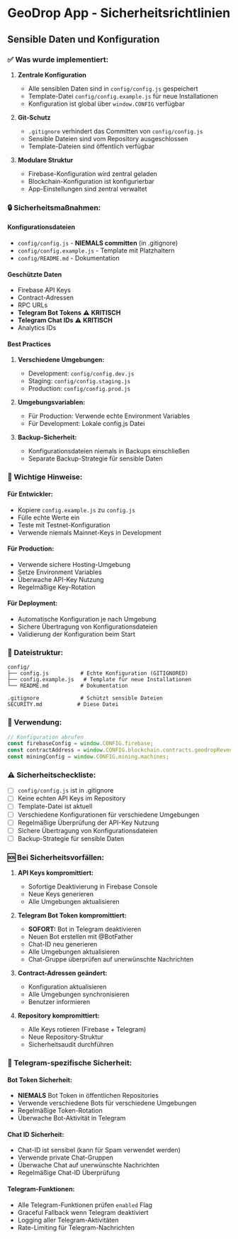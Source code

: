 # GeoDrop App - Sicherheitsrichtlinien

## Sensible Daten und Konfiguration

### ✅ Was wurde implementiert:

1. **Zentrale Konfiguration**
   - Alle sensiblen Daten sind in `config/config.js` gespeichert
   - Template-Datei `config/config.example.js` für neue Installationen
   - Konfiguration ist global über `window.CONFIG` verfügbar

2. **Git-Schutz**
   - `.gitignore` verhindert das Committen von `config/config.js`
   - Sensible Dateien sind vom Repository ausgeschlossen
   - Template-Dateien sind öffentlich verfügbar

3. **Modulare Struktur**
   - Firebase-Konfiguration wird zentral geladen
   - Blockchain-Konfiguration ist konfigurierbar
   - App-Einstellungen sind zentral verwaltet

### 🔒 Sicherheitsmaßnahmen:

#### Konfigurationsdateien
- `config/config.js` - **NIEMALS committen** (in .gitignore)
- `config/config.example.js` - Template mit Platzhaltern
- `config/README.md` - Dokumentation

#### Geschützte Daten
- Firebase API Keys
- Contract-Adressen
- RPC URLs
- **Telegram Bot Tokens** ⚠️ **KRITISCH**
- **Telegram Chat IDs** ⚠️ **KRITISCH**
- Analytics IDs

#### Best Practices
1. **Verschiedene Umgebungen:**
   - Development: `config/config.dev.js`
   - Staging: `config/config.staging.js`
   - Production: `config/config.prod.js`

2. **Umgebungsvariablen:**
   - Für Production: Verwende echte Environment Variables
   - Für Development: Lokale config.js Datei

3. **Backup-Sicherheit:**
   - Konfigurationsdateien niemals in Backups einschließen
   - Separate Backup-Strategie für sensible Daten

### 🚨 Wichtige Hinweise:

#### Für Entwickler:
- Kopiere `config.example.js` zu `config.js`
- Fülle echte Werte ein
- Teste mit Testnet-Konfiguration
- Verwende niemals Mainnet-Keys in Development

#### Für Production:
- Verwende sichere Hosting-Umgebung
- Setze Environment Variables
- Überwache API-Key Nutzung
- Regelmäßige Key-Rotation

#### Für Deployment:
- Automatische Konfiguration je nach Umgebung
- Sichere Übertragung von Konfigurationsdateien
- Validierung der Konfiguration beim Start

### 📁 Dateistruktur:

```
config/
├── config.js          # Echte Konfiguration (GITIGNORED)
├── config.example.js   # Template für neue Installationen
└── README.md          # Dokumentation

.gitignore             # Schützt sensible Dateien
SECURITY.md           # Diese Datei
```

### 🔧 Verwendung:

```javascript
// Konfiguration abrufen
const firebaseConfig = window.CONFIG.firebase;
const contractAddress = window.CONFIG.blockchain.contracts.geodropRevenue;
const miningConfig = window.CONFIG.mining.machines;
```

### ⚠️ Sicherheitscheckliste:

- [ ] `config/config.js` ist in .gitignore
- [ ] Keine echten API Keys im Repository
- [ ] Template-Datei ist aktuell
- [ ] Verschiedene Konfigurationen für verschiedene Umgebungen
- [ ] Regelmäßige Überprüfung der API-Key Nutzung
- [ ] Sichere Übertragung von Konfigurationsdateien
- [ ] Backup-Strategie für sensible Daten

### 🆘 Bei Sicherheitsvorfällen:

1. **API Keys kompromittiert:**
   - Sofortige Deaktivierung in Firebase Console
   - Neue Keys generieren
   - Alle Umgebungen aktualisieren

2. **Telegram Bot Token kompromittiert:**
   - **SOFORT:** Bot in Telegram deaktivieren
   - Neuen Bot erstellen mit @BotFather
   - Chat-ID neu generieren
   - Alle Umgebungen aktualisieren
   - Chat-Gruppe überprüfen auf unerwünschte Nachrichten

3. **Contract-Adressen geändert:**
   - Konfiguration aktualisieren
   - Alle Umgebungen synchronisieren
   - Benutzer informieren

4. **Repository kompromittiert:**
   - Alle Keys rotieren (Firebase + Telegram)
   - Neue Repository-Struktur
   - Sicherheitsaudit durchführen

### 📱 Telegram-spezifische Sicherheit:

#### Bot Token Sicherheit:
- **NIEMALS** Bot Token in öffentlichen Repositories
- Verwende verschiedene Bots für verschiedene Umgebungen
- Regelmäßige Token-Rotation
- Überwache Bot-Aktivität in Telegram

#### Chat ID Sicherheit:
- Chat-ID ist sensibel (kann für Spam verwendet werden)
- Verwende private Chat-Gruppen
- Überwache Chat auf unerwünschte Nachrichten
- Regelmäßige Chat-ID Überprüfung

#### Telegram-Funktionen:
- Alle Telegram-Funktionen prüfen `enabled` Flag
- Graceful Fallback wenn Telegram deaktiviert
- Logging aller Telegram-Aktivitäten
- Rate-Limiting für Telegram-Nachrichten
